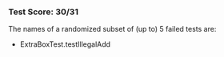 ### Test Score: 30/31

The names of a randomized subset of (up to) 5 failed tests are:
 - ExtraBoxTest.testIllegalAdd


